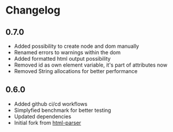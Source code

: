 # Changelog

## 0.7.0
- Added possibility to create node and dom manually
- Renamed errors to warnings within the dom
- Added formatted html output possibility
- Removed id as own element variable, it's part of attributes now
- Removed String allocations for better performance

## 0.6.0
- Added github ci/cd workflows
- Simplyfied benchmark for better testing
- Updated dependencies
- Initial fork from [html-parser](https://github.com/mathiversen/html-parser)
